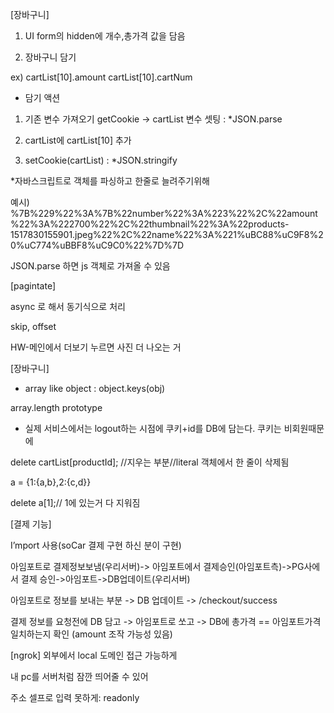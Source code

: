 
[장바구니]
1. UI
form의 hidden에 개수,총가격 값을 담음

2. 장바구니 담기

  ex)
  cartList[10].amount
  cartList[10].cartNum

- 담기 액션

1. 기존 변수 가져오기 getCookie -> cartList 변수 셋팅 : *JSON.parse

2. cartList에 cartList[10] 추가

3. setCookie(cartList) : *JSON.stringify 

*자바스크립트로 객체를 파싱하고 한줄로 늘려주기위해

예시)
%7B%229%22%3A%7B%22number%22%3A%223%22%2C%22amount%22%3A%222700%22%2C%22thumbnail%22%3A%22products-1517830155901.jpeg%22%2C%22name%22%3A%221%uBC88%uC9F8%20%uC774%uBBF8%uC9C0%22%7D%7D

JSON.parse 하면 js 객체로 가져올 수 있음


[pagintate]

async 로 해서 동기식으로 처리

skip, offset

HW-메인에서 더보기 누르면 사진 더 나오는 거 

[장바구니]

- array like object
: object.keys(obj)

array.length prototype

- 실제 서비스에서는 logout하는 시점에 쿠키+id를 DB에 담는다. 쿠키는 비회원때문에

delete cartList[productId];  //지우는 부분//literal 객체에서 한 줄이 삭제됨


a = {1:{a,b},2:{c,d}}

delete a[1];// 1에 있는거 다 지워짐

[결제 기능]

   I’mport 사용(soCar 결제 구현 하신 분이 구현)

   아임포트로 결제정보보냄(우리서버)-> 아임포트에서 결제승인(아임포트측)->PG사에서 결제 승인->아임포트->DB업데이트(우리서버)

   아임포트로 정보를 보내는 부분 -> DB 업데이트 -> /checkout/success

   결제 정보를 요청전에 DB 담고 -> 아임포트로 쏘고 -> DB에 총가격 == 아임포트가격 일치하는지 확인 (amount 조작 가능성 있음)

[ngrok] 외부에서 local 도메인 접근 가능하게

   내 pc를 서버처럼 잠깐 띄어줄 수 있어

   주소 셀프로 입력 못하게: readonly
